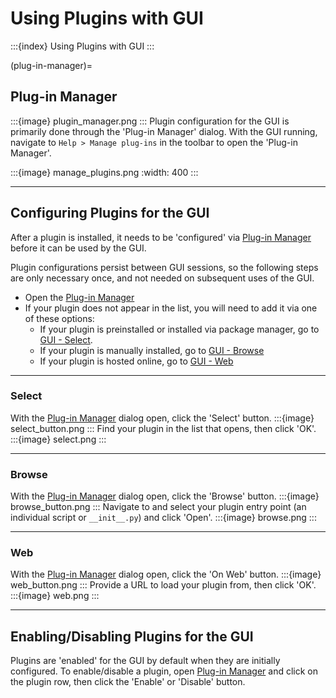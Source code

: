 # Using Plugins with GUI

:::{index} Using Plugins with GUI
:::

(plug-in-manager)=
## Plug-in Manager
:::{image} plugin_manager.png
:::
Plugin configuration for the GUI is primarily done through the 'Plug-in Manager' dialog.
With the GUI running, navigate to `Help > Manage plug-ins` in the toolbar to open the 'Plug-in Manager'.

:::{image} manage_plugins.png
:width: 400
:::

___
## Configuring Plugins for the GUI
After a plugin is installed, it needs to be 'configured' via [Plug-in Manager](#plug-in-manager) before it can be used by the GUI.

Plugin configurations persist between GUI sessions, so the following steps are only necessary once,
and not needed on subsequent uses of the GUI.

* Open the [Plug-in Manager](#plug-in-manager)
* If your plugin does not appear in the list, you will need to add it via one of these options:
    * If your plugin is preinstalled or installed via package manager, go to [GUI - Select](#select).
    * If your plugin is manually installed, go to [GUI - Browse](#browse)
    * If your plugin is hosted online, go to [GUI - Web](#web)

___
### Select
With the [Plug-in Manager](#plug-in-manager) dialog open, click the 'Select' button.
:::{image} select_button.png
:::
Find your plugin in the list that opens, then click 'OK'.
:::{image} select.png
:::

___
### Browse
With the [Plug-in Manager](#plug-in-manager) dialog open, click the 'Browse' button.
:::{image} browse_button.png
:::
Navigate to and select your plugin entry point (an individual script or `__init__.py`) and click 'Open'.
:::{image} browse.png
:::

___
### Web
With the [Plug-in Manager](#plug-in-manager) dialog open, click the 'On Web' button.
:::{image} web_button.png
:::
Provide a URL to load your plugin from, then click 'OK'.
:::{image} web.png
:::

___
## Enabling/Disabling Plugins for the GUI
Plugins are 'enabled' for the GUI by default when they are initially configured.
To enable/disable a plugin, open [Plug-in Manager](#plug-in-manager) and click on the plugin row, 
then click the 'Enable' or 'Disable' button.
